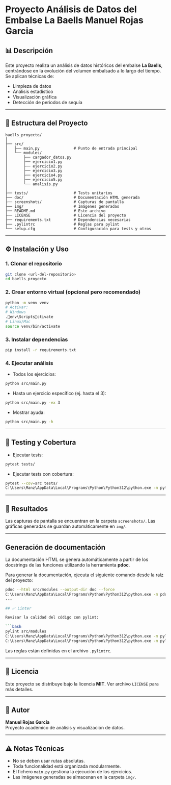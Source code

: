 # Proyecto Análisis de Datos del Embalse La Baells Manuel Rojas Garcia


## 📊 Descripción

Este proyecto realiza un análisis de datos históricos del embalse **La Baells**, centrándose en la evolución del volumen embalsado a lo largo del tiempo. Se aplican técnicas de:

- Limpieza de datos
- Análisis estadístico
- Visualización gráfica
- Detección de periodos de sequía

---

## 📁 Estructura del Proyecto

```
baells_proyecto/
│
├── src/
│   ├── main.py               # Punto de entrada principal
│   └── modules/
│       ├── cargador_datos.py
│       ├── ejercicio1.py
│       ├── ejercicio2.py
│       ├── ejercicio3.py
│       ├── ejercicio4.py
│       ├── ejercicio5.py
│       └── analisis.py
│
├── tests/                    # Tests unitarios
├── doc/                      # Documentación HTML generada
├── screenshots/              # Capturas de pantalla
├── img/                      # Imágenes generadas
├── README.md                 # Este archivo
├── LICENSE                   # Licencia del proyecto
├── requirements.txt          # Dependencias necesarias
├── .pylintrc                 # Reglas para pylint
└── setup.cfg                 # Configuración para tests y otros
```

---

## ⚙️ Instalación y Uso

### 1. Clonar el repositorio

```bash
git clone <url-del-repositorio>
cd baells_proyecto
```

### 2. Crear entorno virtual (opcional pero recomendado)

```bash
python -m venv venv
# Activar:
# Windows
.env\Scriptsctivate
# Linux/Mac
source venv/bin/activate
```

### 3. Instalar dependencias

```bash
pip install -r requirements.txt
```

### 4. Ejecutar análisis

- Todos los ejercicios:

```bash
python src/main.py
```

- Hasta un ejercicio específico (ej. hasta el 3):

```bash
python src/main.py -ex 3
```

- Mostrar ayuda:

```bash
python src/main.py -h
```

---

## 🧪 Testing y Cobertura

- Ejecutar tests:

```bash
pytest tests/
```

- Ejecutar tests con cobertura:

```bash
pytest --cov=src tests/
C:\Users\Manz\AppData\Local\Programs\Python\Python312\python.exe -m pytest --cov=src tests/
```

---

## 📸 Resultados

Las capturas de pantalla se encuentran en la carpeta `screenshots/`. Las gráficas generadas se guardan automáticamente en `img/`.

---

## Generación de documentación

La documentación HTML se genera automáticamente a partir de los docstrings de las funciones utilizando la herramienta **pdoc**.

Para generar la documentación, ejecuta el siguiente comando desde la raíz del proyecto:

```bash
pdoc --html src/modules --output-dir doc --force
C:\Users\Manz\AppData\Local\Programs\Python\Python312\python.exe -m pdoc src/modules --output-dir doc
---

## ✅ Linter

Revisar la calidad del código con pylint:

```bash
pylint src/modules
C:\Users\Manz\AppData\Local\Programs\Python\Python312\python.exe -m pylint src/modules
C:\Users\Manz\AppData\Local\Programs\Python\Python312\python.exe -m pylint --generate-rcfile > .pylintrc
```

Las reglas están definidas en el archivo `.pylintrc`.

---

## 📝 Licencia

Este proyecto se distribuye bajo la licencia **MIT**. Ver archivo `LICENSE` para más detalles.

---

## 👤 Autor

**Manuel Rojas García**  
Proyecto académico de análisis y visualización de datos.

---

## ⚠️ Notas Técnicas

- No se deben usar rutas absolutas.
- Toda funcionalidad está organizada modularmente.
- El fichero `main.py` gestiona la ejecución de los ejercicios.
- Las imágenes generadas se almacenan en la carpeta `img/`.
